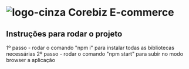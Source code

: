 # ![logo-cinza](https://user-images.githubusercontent.com/47863213/102030015-bb7bc300-3d8f-11eb-9615-b883eea4db5a.png) Corebiz E-commerce

## Instruções para rodar o projeto

1º passo - rodar o comando "npm i" para instalar todas as bibliotecas necessárias
2º passo - rodar o comando "npm start" para subir no modo browser a aplicação


